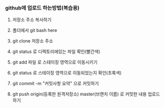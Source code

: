 ### github에 업로드 하는방법(복습용)

1. 저장소 주소 복사하기

2. 폴더에서 git bash here

3. git clone 저장소 주소

4. git status 로 디렉토리에있는 파일 확인(빨간색)

5. git add 파일 로 스테이징 영역으로 이동시키기

6. git status 로 스테이징 영역으로 이동되었는지 확인(초록색)

7. git commit -m "커밋사항 요약" 으로 커밋하기

8. git push origin(등록한 원격저장소) master(브랜치 이름) 로 커밋한 내용 업로드하기